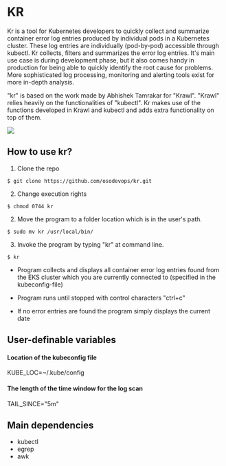 # KR

Kr is a tool for Kubernetes developers to quickly collect and summarize container error log entries produced by individual pods in a Kubernetes cluster.
These log entries are individually (pod-by-pod) accessible through kubectl. Kr collects, filters and summarizes the error log entries.
It's main use case is during development phase, but it also comes handy in production for being able to quickly identify the root cause for problems.
More sophisticated log processing, monitoring and alerting tools exist for more in-depth analysis.

"kr" is based on the work made by Abhishek Tamrakar for "Krawl". 
"Krawl" relies heavily on the functionalities of "kubectl".
Kr makes use of the functions developed in Krawl and kubectl and adds extra functionality on top of them.


![](kr.gif)

## How to use kr?
1. Clone the repo

`$ git clone https://github.com/osodevops/kr.git`

2. Change execution rights

`$ chmod 0744 kr`

2. Move the program to a folder location which is in the user's path.

`$ sudo mv kr /usr/local/bin/`

3. Invoke the program by typing "kr" at command line.

`$ kr`

- Program collects and displays all container error log entries found from the
EKS cluster which you are currently connected to (specified in the kubeconfig-file)

- Program runs until stopped with control characters "ctrl+c"

- If no error entries are found the program simply displays the current date

## User-definable variables
#### Location of the kubeconfig file
KUBE_LOC=~/.kube/config
#### The length of the time window for the log scan
TAIL_SINCE="5m"

## Main dependencies
- kubectl
- egrep
- awk
